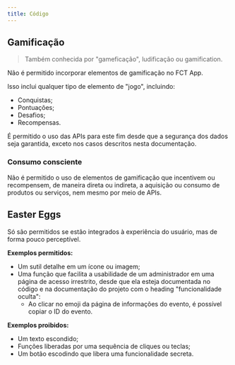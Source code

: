 ```yaml
---
title: Código
---
```


## Gamificação

> Também conhecida por "gameficação", ludificação ou gamification.

Não é permitido incorporar elementos de gamificação no FCT App.

Isso inclui qualquer tipo de elemento de "jogo", incluindo:

- Conquistas;
- Pontuações;
- Desafios;
- Recompensas.

É permitido o uso das APIs para este fim desde que a segurança dos dados seja garantida, exceto nos casos descritos nesta documentação.

### Consumo consciente

Não é permitido o uso de elementos de gamificação que incentivem ou recompensem, de maneira direta ou indireta, a aquisição ou consumo de produtos ou serviços, nem mesmo por meio de APIs.

## Easter Eggs

Só são permitidos se estão integrados à experiência do usuário, mas de forma pouco perceptível.

**Exemplos permitidos:**

- Um sutil detalhe em um ícone ou imagem;
- Uma função que facilita a usabilidade de um administrador em uma página de acesso irrestrito, desde que ela esteja documentada no código e na documentação do projeto com o heading "funcionalidade oculta":
  - Ao clicar no emoji da página de informações do evento, é possível copiar o ID do evento.

**Exemplos proibidos:**

- Um texto escondido;
- Funções liberadas por uma sequência de cliques ou teclas;
- Um botão escodindo que libera uma funcionalidade secreta.
